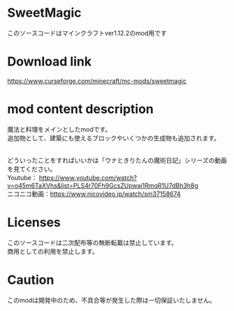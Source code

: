 # SweetMagic
このソースコードはマインクラフトver1.12.2のmod用です

# Download link
https://www.curseforge.com/minecraft/mc-mods/sweetmagic

# mod content description
魔法と料理をメインとしたmodです。<br>
追加物として、建築にも使えるブロックやいくつかの生成物も追加されます。<br><br>


どういったことをすればいいかは「ウナときりたんの魔術日記」シリーズの動画を見てください。<br>
Youtube：    https://www.youtube.com/watch?v=o45m6TaXVhs&list=PLS4r70Fh9GcsZUpwaj1RmqR1U7dBh3h8g<br>
ニコニコ動画：https://www.nicovideo.jp/watch/sm37158674

# Licenses
このソースコードは二次配布等の無断転載は禁止しています。<br>
商用としての利用を禁止します。

# Caution
このmodは開発中のため、不具合等が発生した際は一切保証いたしません。
